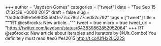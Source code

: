 
+++
author = "Jaydson Gomes"
categories = ["tweet"]
date = "Tue Sep 15 17:32:39 +0000 2015"
draft = false
slug = "0d06d369e1e990855041e77cc78c177ced52c792"
tags = ["tweet"]
title = """RT @es6rocks: New article..."""
tweet = true
micro = true
tweet_url = "https://twitter.com/jaydson/status/643839862852952064"
+++
RT @es6rocks: New article about Iterables and Iterators by @Ult_Combo! You definitely must read #es6 #es2015 http://t.co/UfHx2LQ22S
